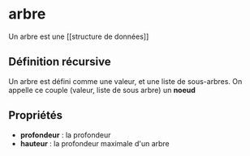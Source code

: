 # arbre
Un arbre est une [[structure de données]]

## Définition récursive
Un arbre est défini comme une valeur, et une liste de sous-arbres.
On appelle ce couple (valeur, liste de sous arbre) un **noeud**


## Propriétés
- **profondeur** : la profondeur
- **hauteur** : la profondeur maximale d'un arbre